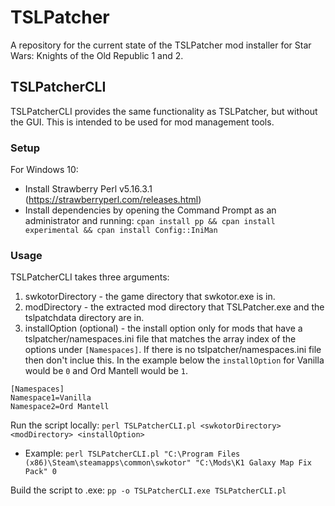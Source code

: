 # TSLPatcher
A repository for the current state of the TSLPatcher mod installer for Star Wars: Knights of the Old Republic 1 and 2.

## TSLPatcherCLI
TSLPatcherCLI provides the same functionality as TSLPatcher, but without the GUI. This is intended to be used for mod management tools.

### Setup
For Windows 10:
* Install Strawberry Perl v5.16.3.1 (https://strawberryperl.com/releases.html)
* Install dependencies by opening the Command Prompt as an administrator and running: `cpan install pp && cpan install experimental && cpan install Config::IniMan`

### Usage
TSLPatcherCLI takes three arguments:
1. swkotorDirectory - the game directory that swkotor.exe is in.
2. modDirectory - the extracted mod directory that TSLPatcher.exe and the tslpatchdata directory are in.
3. installOption (optional) - the install option only for mods that have a tslpatcher/namespaces.ini file that matches the array index of the options under `[Namespaces]`. If there is no tslpatcher/namespaces.ini file then don't inclue this. In the example below the `installOption` for Vanilla would be `0` and Ord Mantell would be `1`.
```
[Namespaces]
Namespace1=Vanilla
Namespace2=Ord Mantell
```

Run the script locally: `perl TSLPatcherCLI.pl <swkotorDirectory> <modDirectory> <installOption>`
* Example: `perl TSLPatcherCLI.pl "C:\Program Files (x86)\Steam\steamapps\common\swkotor" "C:\Mods\K1 Galaxy Map Fix Pack" 0`

Build the script to .exe: `pp -o TSLPatcherCLI.exe TSLPatcherCLI.pl`